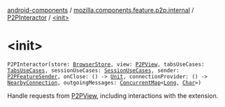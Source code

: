 [android-components](../../index.md) / [mozilla.components.feature.p2p.internal](../index.md) / [P2PInteractor](index.md) / [&lt;init&gt;](./-init-.md)

# &lt;init&gt;

`P2PInteractor(store: `[`BrowserStore`](../../mozilla.components.browser.state.store/-browser-store/index.md)`, view: `[`P2PView`](../../mozilla.components.feature.p2p.view/-p2-p-view/index.md)`, tabsUseCases: `[`TabsUseCases`](../../mozilla.components.feature.tabs/-tabs-use-cases/index.md)`, sessionUseCases: `[`SessionUseCases`](../../mozilla.components.feature.session/-session-use-cases/index.md)`, sender: `[`P2PFeatureSender`](../../mozilla.components.feature.p2p/-p2-p-feature/-p2-p-feature-sender/index.md)`, onClose: () -> `[`Unit`](https://kotlinlang.org/api/latest/jvm/stdlib/kotlin/-unit/index.html)`, connectionProvider: () -> `[`NearbyConnection`](../../mozilla.components.lib.nearby/-nearby-connection/index.md)`, outgoingMessages: `[`ConcurrentMap`](http://docs.oracle.com/javase/7/docs/api/java/util/concurrent/ConcurrentMap.html)`<`[`Long`](https://kotlinlang.org/api/latest/jvm/stdlib/kotlin/-long/index.html)`, `[`Char`](https://kotlinlang.org/api/latest/jvm/stdlib/kotlin/-char/index.html)`>)`

Handle requests from [P2PView](../../mozilla.components.feature.p2p.view/-p2-p-view/index.md), including interactions with the extension.

